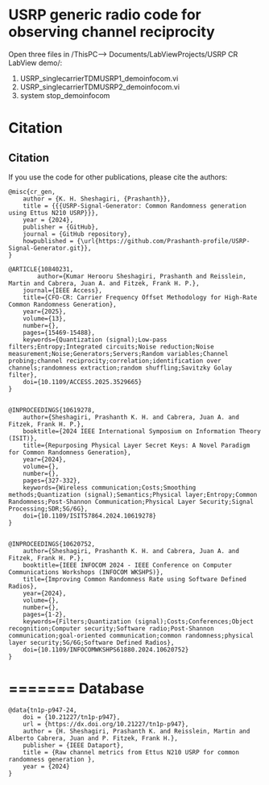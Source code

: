 # USRP generic radio code for observing channel reciprocity

Open three files in /ThisPC--> Documents/LabViewProjects/USRP CR LabView demo/:
1. USRP_singlecarrierTDMUSRP1_demoinfocom.vi
2. USRP_singlecarrierTDMUSRP2_demoinfocom.vi
3. system stop_demoinfocom


Citation
=======
## Citation

If you use the code for other publications, please cite the authors:

	@misc{cr_gen,
	    author = {K. H. Sheshagiri, {Prashanth}},
	    title = {{{USRP-Signal-Generator: Common Randomness generation using Ettus N210 USRP}}},
	    year = {2024},
	    publisher = {GitHub},
	    journal = {GitHub repository},
	    howpublished = {\url{https://github.com/Prashanth-profile/USRP-Signal-Generator.git}},
	}

	@ARTICLE{10840231,
      		author={Kumar Herooru Sheshagiri, Prashanth and Reisslein, Martin and Cabrera, Juan A. and Fitzek, Frank H. P.},
  		journal={IEEE Access}, 
  		title={CFO-CR: Carrier Frequency Offset Methodology for High-Rate Common Randomness Generation}, 
  		year={2025},
  		volume={13},
  		number={},
  		pages={15469-15488},
  		keywords={Quantization (signal);Low-pass filters;Entropy;Integrated circuits;Noise reduction;Noise measurement;Noise;Generators;Servers;Random variables;Channel probing;channel reciprocity;correlation;identification over channels;randomness extraction;random shuffling;Savitzky Golay filter},
  		doi={10.1109/ACCESS.2025.3529665}
	}


	@INPROCEEDINGS{10619278,
  		author={Sheshagiri, Prashanth K. H. and Cabrera, Juan A. and Fitzek, Frank H. P.},
  		booktitle={2024 IEEE International Symposium on Information Theory (ISIT)}, 
  		title={Repurposing Physical Layer Secret Keys: A Novel Paradigm for Common Randomness Generation}, 
  		year={2024},
  		volume={},
  		number={},
  		pages={327-332},
  		keywords={Wireless communication;Costs;Smoothing methods;Quantization (signal);Semantics;Physical layer;Entropy;Common Randomness;Post-Shannon Communication;Physical Layer Security;Signal Processing;SDR;5G/6G},
  		doi={10.1109/ISIT57864.2024.10619278}
	}


	@INPROCEEDINGS{10620752,
  		author={Sheshagiri, Prashanth K. H. and Cabrera, Juan A. and Fitzek, Frank H. P.},
  		booktitle={IEEE INFOCOM 2024 - IEEE Conference on Computer Communications Workshops (INFOCOM WKSHPS)}, 
  		title={Improving Common Randomness Rate using Software Defined Radios}, 
  		year={2024},
  		volume={},
  		number={},
  		pages={1-2},
  		keywords={Filters;Quantization (signal);Costs;Conferences;Object recognition;Computer security;Software radio;Post-Shannon communication;goal-oriented communication;common randomness;physical layer security;5G/6G;Software Defined Radios},
  		doi={10.1109/INFOCOMWKSHPS61880.2024.10620752}
	}
=======
Database
=======

	@data{tn1p-p947-24,
		doi = {10.21227/tn1p-p947},
		url = {https://dx.doi.org/10.21227/tn1p-p947},
		author = {H. Sheshagiri, Prashanth K. and Reisslein, Martin and Alberto Cabrera, Juan and P. Fitzek, Frank H.},
		publisher = {IEEE Dataport},
		title = {Raw channel metrics from Ettus N210 USRP for common randomness generation },
		year = {2024} 
  	}
